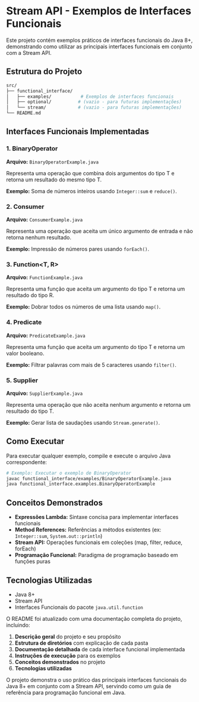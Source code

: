 # Stream API - Exemplos de Interfaces Funcionais

Este projeto contém exemplos práticos de interfaces funcionais do Java 8+, demonstrando como utilizar as principais interfaces funcionais em conjunto com a Stream API.

## Estrutura do Projeto

```bash
src/
├── functional_interface/
│   ├── examples/           # Exemplos de interfaces funcionais
│   ├── optional/          # (vazio - para futuras implementações)
│   └── stream/            # (vazio - para futuras implementações)
└── README.md
```

## Interfaces Funcionais Implementadas

### 1. BinaryOperator<T>

**Arquivo:** `BinaryOperatorExample.java`

Representa uma operação que combina dois argumentos do tipo T e retorna um resultado do mesmo tipo T.

**Exemplo:** Soma de números inteiros usando `Integer::sum` e `reduce()`.

### 2. Consumer<T>

**Arquivo:** `ConsumerExample.java`

Representa uma operação que aceita um único argumento de entrada e não retorna nenhum resultado.

**Exemplo:** Impressão de números pares usando `forEach()`.

### 3. Function<T, R>

**Arquivo:** `FunctionExample.java`

Representa uma função que aceita um argumento do tipo T e retorna um resultado do tipo R.

**Exemplo:** Dobrar todos os números de uma lista usando `map()`.

### 4. Predicate<T>

**Arquivo:** `PredicateExample.java`

Representa uma função que aceita um argumento do tipo T e retorna um valor booleano.

**Exemplo:** Filtrar palavras com mais de 5 caracteres usando `filter()`.

### 5. Supplier<T>

**Arquivo:** `SupplierExample.java`

Representa uma operação que não aceita nenhum argumento e retorna um resultado do tipo T.

**Exemplo:** Gerar lista de saudações usando `Stream.generate()`.

## Como Executar

Para executar qualquer exemplo, compile e execute o arquivo Java correspondente:

```bash
# Exemplo: Executar o exemplo de BinaryOperator
javac functional_interface/examples/BinaryOperatorExample.java
java functional_interface.examples.BinaryOperatorExample
```

## Conceitos Demonstrados

- **Expressões Lambda:** Sintaxe concisa para implementar interfaces funcionais
- **Method References:** Referências a métodos existentes (ex: `Integer::sum`, `System.out::println`)
- **Stream API:** Operações funcionais em coleções (map, filter, reduce, forEach)
- **Programação Funcional:** Paradigma de programação baseado em funções puras

## Tecnologias Utilizadas

- Java 8+
- Stream API
- Interfaces Funcionais do pacote `java.util.function`

O README foi atualizado com uma documentação completa do projeto, incluindo:

1. **Descrição geral** do projeto e seu propósito
2. **Estrutura de diretórios** com explicação de cada pasta
3. **Documentação detalhada** de cada interface funcional implementada
4. **Instruções de execução** para os exemplos
5. **Conceitos demonstrados** no projeto
6. **Tecnologias utilizadas**

O projeto demonstra o uso prático das principais interfaces funcionais do Java 8+ em conjunto com a Stream API, servindo como um guia de referência para programação funcional em Java.
